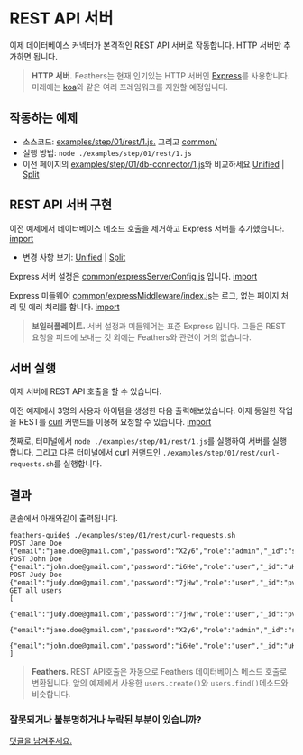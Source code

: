 # REST API 서버

이제 데이터베이스 커넥터가 본격적인 REST API 서버로 작동합니다.
HTTP 서버만 추가하면 됩니다.

>**HTTP 서버.** Feathers는 현재 인기있는 HTTP 서버인 [Express](http://expressjs.com/)를 사용합니다.
미래에는 [koa](http://koajs.com/)와 같은 여러 프레임워크를 지원할 예정입니다.


## 작동하는 예제

- 소스코드: [examples/step/01/rest/1.js.](https://github.com/feathersjs/feathers-docs/blob/master/examples/step/01/rest/1.js)
그리고
[common/](https://github.com/feathersjs/feathers-docs/blob/master/examples/step/01/common)
- 실행 방법: `node ./examples/step/01/rest/1.js`
- 이전 페이지의 [examples/step/01/db-connector/1.js](https://github.com/feathersjs/feathers-docs/blob/master/examples/step/01/db-connector/1.js)와 비교하세요
[Unified](http://htmlpreview.github.io/?https://github.com/feathersjs/feathers-docs/blob/master/examples/step/_diff/01-rest-1-line.html)
|
[Split](http://htmlpreview.github.io/?https://github.com/feathersjs/feathers-docs/blob/master/examples/step/_diff/01-rest-1-side.html)

## REST API 서버 구현

이전 예제에서 데이터베이스 메소드 호출을 제거하고 Express 서버를 추가했습니다.
[import](../../../examples/step/01/rest/1.js)

- 변경 사항 보기:
[Unified](http://htmlpreview.github.io/?https://github.com/feathersjs/feathers-docs/blob/master/examples/step/_diff/01-rest-1-line.html)
|
[Split](http://htmlpreview.github.io/?https://github.com/feathersjs/feathers-docs/blob/master/examples/step/_diff/01-rest-1-side.html)

Express 서버 설정은 [common/expressServerConfig.js](https://github.com/feathersjs/feathers-docs/blob/master/examples/step/01/common/expressServerConfig.js)
입니다.
[import](../../../examples/step/01/common/expressServerConfig.js)

Express 미들웨어 [common/expressMiddleware/index.js](https://github.com/feathersjs/feathers-docs/blob/master/examples/step/01/common/expressMiddleware/index.js)는 로그, 없는 페이지 처리 및 에러 처리를 합니다.
[import](../../../examples/step/01/common/expressMiddleware/index.js)

> **보일러플레이트.** 서버 설정과 미들웨어는 표준 Express 입니다.
그들은 REST 요청을 피드에 보내는 것 외에는 Feathers와 관련이 거의 없습니다.

## 서버 실행

이제 서버에 REST API 호출을 할 수 있습니다.

이전 예제에서 3명의 사용자 아이템을 생성한 다음 출력해보았습니다. 이제 동일한 작업을 REST를 [curl](https://en.wikipedia.org/wiki/CURL) 커맨드를 이용해 요청할 수 있습니다.
[import](../../../examples/step/01/rest/curl-requests.sh)

첫째로, 터미널에서 `node ./examples/step/01/rest/1.js`를 실행하여 서버를 실행합니다.
그리고 다른 터미널에서 curl 커맨드인 `./examples/step/01/rest/curl-requests.sh`를 실행합니다.

## 결과

콘솔에서 아래와같이 출력됩니다.

```text
feathers-guide$ ./examples/step/01/rest/curl-requests.sh
POST Jane Doe
{"email":"jane.doe@gmail.com","password":"X2y6","role":"admin","_id":"sbkXV7LVkMhx1NyY"}
POST John Doe
{"email":"john.doe@gmail.com","password":"i6He","role":"user","_id":"uKhqOp4R4hABw9oO"}
POST Judy Doe
{"email":"judy.doe@gmail.com","password":"7jHw","role":"user","_id":"pvcmh9X2i9VZgqWJ"}
GET all users
[
 {"email":"judy.doe@gmail.com","password":"7jHw","role":"user","_id":"pvcmh9X2i9VZgqWJ"},
 {"email":"jane.doe@gmail.com","password":"X2y6","role":"admin","_id":"sbkXV7LVkMhx1NyY"},
 {"email":"john.doe@gmail.com","password":"i6He","role":"user","_id":"uKhqOp4R4hABw9oO"}
]
```

> **Feathers.** REST API호출은 자동으로 Feathers 데이터베이스 메소드 호출로 변환됩니다. 앞의 예제에서 사용한 `users.create()`와 `users.find()`메소드와 비슷합니다.

### 잘못되거나 불분명하거나 누락된 부분이 있습니까?
[댓글을 남겨주세요.](https://github.com/feathersjs/feathers-docs/issues/new?title=Comment:Step-Basic-Rest-api-server&body=Comment:Step-Basic-Rest-api-server)
